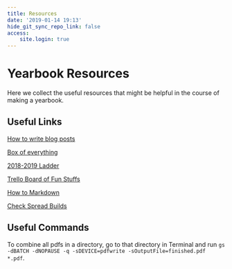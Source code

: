 ```yaml
---
title: Resources
date: '2019-01-14 19:13'
hide_git_sync_repo_link: false
access:
    site.login: true
---
```


# Yearbook Resources
Here we collect the useful resources that might be helpful in the course of making a yearbook.

## Useful Links

[How to write blog posts](https://bigt.cf/blog-tutorial)

[Box of everything](caltech.box.com)

[2018-2019 Ladder](https://docs.google.com/spreadsheets/d/1RZ9-TFsxzsjA92KfOxS7OIit8_xwOqC_HP5xiy7OfqY/edit?usp=sharing)

[Trello Board of Fun Stuffs](https://trello.com/b/orwxPcu5)

[How to Markdown](https://github.com/adam-p/markdown-here/wiki/Markdown-Cheatsheet#code)

[Check Spread Builds](https://bigtbuilds.caltech.edu)

## Useful Commands
 To combine all pdfs in a directory, go to that directory in Terminal and run `gs -dBATCH -dNOPAUSE -q -sDEVICE=pdfwrite -sOutputFile=finished.pdf *.pdf`.
